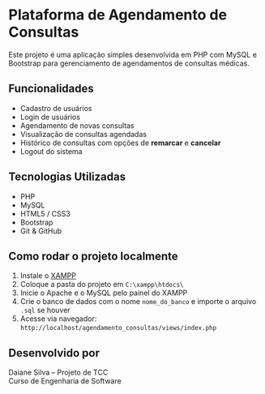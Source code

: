 # Plataforma de Agendamento de Consultas

Este projeto é uma aplicação simples desenvolvida em PHP com MySQL e Bootstrap para gerenciamento de agendamentos de consultas médicas.

## Funcionalidades

- Cadastro de usuários
- Login de usuários
- Agendamento de novas consultas
- Visualização de consultas agendadas
- Histórico de consultas com opções de **remarcar** e **cancelar**
- Logout do sistema

## Tecnologias Utilizadas

- PHP
- MySQL
- HTML5 / CSS3
- Bootstrap
- Git & GitHub

## Como rodar o projeto localmente

1. Instale o [XAMPP](https://www.apachefriends.org/index.html)
2. Coloque a pasta do projeto em `C:\xampp\htdocs\`
3. Inicie o Apache e o MySQL pelo painel do XAMPP
4. Crie o banco de dados com o nome `nome_do_banco` e importe o arquivo `.sql` se houver
5. Acesse via navegador:  
   `http://localhost/agendamento_consultas/views/index.php`

## Desenvolvido por

Daiane Silva – Projeto de TCC  
Curso de Engenharia de Software  


